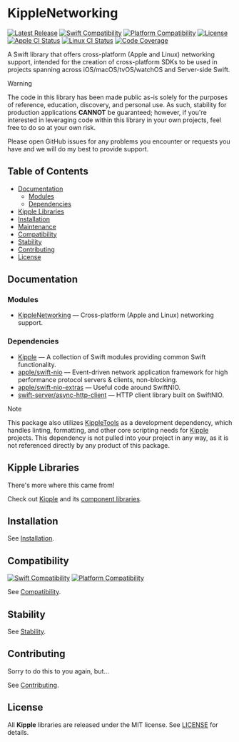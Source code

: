 # KippleNetworking

[![Latest Release](https://img.shields.io/github/v/tag/bdrelling/KippleNetworking?color=blue&label=)](https://github.com/bdrelling/KippleNetworking/tags)
[![Swift Compatibility](https://img.shields.io/endpoint?url=https%3A%2F%2Fswiftpackageindex.com%2Fapi%2Fpackages%2Fbdrelling%2FKippleNetworking%2Fbadge%3Ftype%3Dswift-versions&label=)](https://swiftpackageindex.com/bdrelling/KippleNetworking)
[![Platform Compatibility](https://img.shields.io/endpoint?url=https%3A%2F%2Fswiftpackageindex.com%2Fapi%2Fpackages%2Fbdrelling%2FKippleNetworking%2Fbadge%3Ftype%3Dplatforms&label=)](https://swiftpackageindex.com/bdrelling/KippleNetworking)
[![License](https://img.shields.io/github/license/bdrelling/KippleNetworking?label=)](https://github.com/bdrelling/KippleNetworking/blob/main/LICENSE)  
[![Apple CI Status](https://github.com/bdrelling/KippleNetworking/actions/workflows/apple_tests.yml/badge.svg)](https://github.com/bdrelling/KippleNetworking/actions/workflows/apple_tests.yml)
[![Linux CI Status](https://github.com/bdrelling/KippleNetworking/actions/workflows/linux_tests.yml/badge.svg)](https://github.com/bdrelling/KippleNetworking/actions/workflows/linux_tests.yml)
[![Code Coverage](https://img.shields.io/codecov/c/github/bdrelling/KippleNetworking)](https://codecov.io/gh/bdrelling/KippleNetworking)

A Swift library that offers cross-platform (Apple and Linux) networking support, intended for the creation of cross-platform SDKs to be used in projects spanning across iOS/macOS/tvOS/watchOS and Server-side Swift.

> [!WARNING]
> The code in this library has been made public as-is solely for the purposes of reference, education, discovery, and personal use. As such, stability for production applications **CANNOT** be guaranteed; however, if you're interested in leveraging code within this library in your own projects, feel free to do so at your own risk.
>
> Please open GitHub issues for any problems you encounter or requests you have and we will do my best to provide support.

## Table of Contents

- [Documentation](#documentation)
  - [Modules](#modules)
  - [Dependencies](#dependencies)
- [Kipple Libraries](#kipple-libraries)
- [Installation](#installation)
- [Maintenance](#maintenance)
- [Compatibility](#compatibility)
- [Stability](#stability)
- [Contributing](#contributing)
- [License](#license)

## Documentation

### Modules

- [KippleNetworking](/Sources/KippleNetworking) — Cross-platform (Apple and Linux) networking support.

### Dependencies

- [Kipple](https://github.com/bdrelling/Kipple) — A collection of Swift modules providing common Swift functionality.
- [apple/swift-nio](https://github.com/apple/swift-nio) — Event-driven network application framework for high performance protocol servers & clients, non-blocking.
- [apple/swift-nio-extras](https://github.com/apple/swift-nio-extras) — Useful code around SwiftNIO.
- [swift-server/async-http-client](https://github.com/swift-server/async-http-client) — HTTP client library built on SwiftNIO.

> [!NOTE]  
> This package also utilizes [KippleTools](https://github.com/bdrelling/KippleTools) as a development dependency, which handles linting, formatting, and other core scripting needs for [Kipple](https://github.com/bdrelling/Kipple) projects.
> This dependency is not pulled into your project in any way, as it is not referenced directly by any product of this package.

## Kipple Libraries

There's more where this came from!

Check out [Kipple](https://github.com/bdrelling/Kipple) and its [component libraries](https://github.com/bdrelling/Kipple#component-libraries).

## Installation

See [Installation](https://github.com/bdrelling/Kipple#installation).

## Compatibility

[![Swift Compatibility](https://img.shields.io/endpoint?url=https%3A%2F%2Fswiftpackageindex.com%2Fapi%2Fpackages%2Fbdrelling%2FKippleNetworking%2Fbadge%3Ftype%3Dswift-versions&label=)](https://swiftpackageindex.com/bdrelling/KippleNetworking)
[![Platform Compatibility](https://img.shields.io/endpoint?url=https%3A%2F%2Fswiftpackageindex.com%2Fapi%2Fpackages%2Fbdrelling%2FKippleNetworking%2Fbadge%3Ftype%3Dplatforms&label=)](https://swiftpackageindex.com/bdrelling/KippleNetworking)

See [Compatibility](https://github.com/bdrelling/Kipple#compatibility).

## Stability

See [Stability](https://github.com/bdrelling/Kipple#stability).

## Contributing

Sorry to do this to you again, but...

See [Contributing](https://github.com/bdrelling/Kipple#contributing).

## License

All **Kipple** libraries are released under the MIT license. See [LICENSE](LICENSE) for details.
